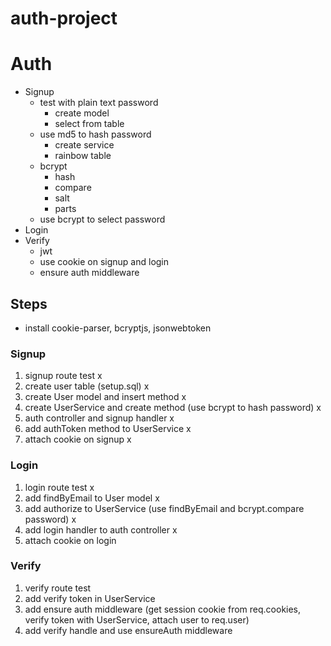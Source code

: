 # auth-project

# Auth

* Signup
  * test with plain text password
    * create model
    * select from table
  * use md5 to hash password
    * create service
    * rainbow table
  * bcrypt
    * hash
    * compare
    * salt
    * parts
  * use bcrypt to select password
* Login
* Verify
  * jwt
  * use cookie on signup and login
  * ensure auth middleware

## Steps

* install cookie-parser, bcryptjs, jsonwebtoken

### Signup

1. signup route test x
2. create user table (setup.sql) x
3. create User model and insert method x
4. create UserService and create method (use bcrypt to hash password) x
5. auth controller and signup handler x
6. add authToken method to UserService x
7. attach cookie on signup x

### Login

1. login route test x
2. add findByEmail to User model x
3. add authorize to UserService (use findByEmail and bcrypt.compare password) x
4. add login handler to auth controller x
5. attach cookie on login

### Verify

1. verify route test
2. add verify token in UserService
3. add ensure auth middleware (get session cookie from req.cookies, verify token with UserService, attach user to req.user)
4. add verify handle and use ensureAuth middleware
